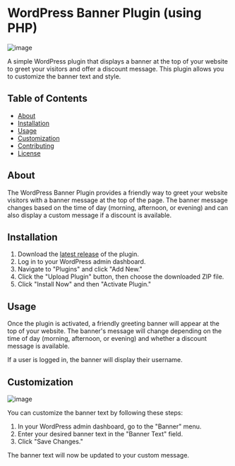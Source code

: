 # WordPress Banner Plugin (using PHP)

![image](https://github.com/lakpro/banner-plugin-wordpress/assets/73340463/b89e1891-b494-4b7c-8969-59e9a22e4169)


A simple WordPress plugin that displays a banner at the top of your website to greet your visitors and offer a discount message. This plugin allows you to customize the banner text and style.

## Table of Contents

- [About](#about)
- [Installation](#installation)
- [Usage](#usage)
- [Customization](#customization)
- [Contributing](#contributing)
- [License](#license)

## About

The WordPress Banner Plugin provides a friendly way to greet your website visitors with a banner message at the top of the page. The banner message changes based on the time of day (morning, afternoon, or evening) and can also display a custom message if a discount is available.

## Installation

1. Download the [latest release](https://github.com/lakpro/banner-plugin/releases) of the plugin.
2. Log in to your WordPress admin dashboard.
3. Navigate to "Plugins" and click "Add New."
4. Click the "Upload Plugin" button, then choose the downloaded ZIP file.
5. Click "Install Now" and then "Activate Plugin."

## Usage

Once the plugin is activated, a friendly greeting banner will appear at the top of your website. The banner's message will change depending on the time of day (morning, afternoon, or evening) and whether a discount message is available.

If a user is logged in, the banner will display their username.


## Customization

![image](https://github.com/lakpro/banner-plugin-wordpress/assets/73340463/cfa7d624-230b-41f0-b547-f99e79a54954)

You can customize the banner text by following these steps:

1. In your WordPress admin dashboard, go to the "Banner" menu.
2. Enter your desired banner text in the "Banner Text" field.
3. Click "Save Changes."

The banner text will now be updated to your custom message.

